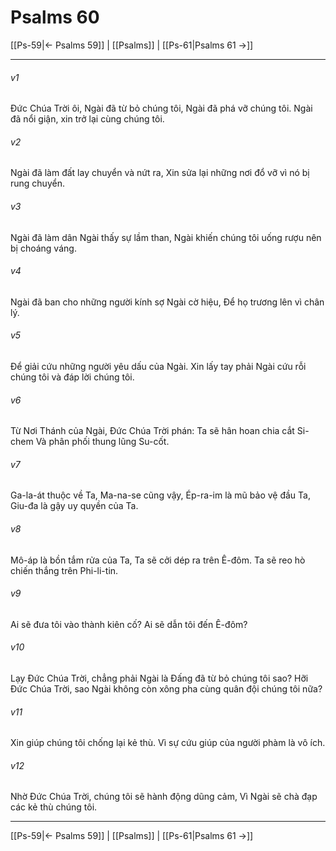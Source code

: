 # Psalms 60

[[Ps-59|← Psalms 59]] | [[Psalms]] | [[Ps-61|Psalms 61 →]]
***



###### v1 
Đức Chúa Trời ôi, Ngài đã từ bỏ chúng tôi, Ngài đã phá vỡ chúng tôi. Ngài đã nổi giận, xin trở lại cùng chúng tôi. 

###### v2 
Ngài đã làm đất lay chuyển và nứt ra, Xin sửa lại những nơi đổ vỡ vì nó bị rung chuyển. 

###### v3 
Ngài đã làm dân Ngài thấy sự lầm than, Ngài khiến chúng tôi uống rượu nên bị choáng váng. 

###### v4 
Ngài đã ban cho những người kính sợ Ngài cờ hiệu, Để họ trương lên vì chân lý. 

###### v5 
Để giải cứu những người yêu dấu của Ngài. Xin lấy tay phải Ngài cứu rỗi chúng tôi và đáp lời chúng tôi. 

###### v6 
Từ Nơi Thánh của Ngài, Đức Chúa Trời phán: Ta sẽ hân hoan chia cắt Si-chem Và phân phối thung lũng Su-cốt. 

###### v7 
Ga-la-át thuộc về Ta, Ma-na-se cũng vậy, Ép-ra-im là mũ bảo vệ đầu Ta, Giu-đa là gậy uy quyền của Ta. 

###### v8 
Mô-áp là bồn tắm rửa của Ta, Ta sẽ cởi dép ra trên Ê-đôm. Ta sẽ reo hò chiến thắng trên Phi-li-tin. 

###### v9 
Ai sẽ đưa tôi vào thành kiên cố? Ai sẽ dẫn tôi đến Ê-đôm? 

###### v10 
Lạy Đức Chúa Trời, chẳng phải Ngài là Đấng đã từ bỏ chúng tôi sao? Hỡi Đức Chúa Trời, sao Ngài không còn xông pha cùng quân đội chúng tôi nữa? 

###### v11 
Xin giúp chúng tôi chống lại kẻ thù. Vì sự cứu giúp của người phàm là vô ích. 

###### v12 
Nhờ Đức Chúa Trời, chúng tôi sẽ hành động dũng cảm, Vì Ngài sẽ chà đạp các kẻ thù chúng tôi.

***
[[Ps-59|← Psalms 59]] | [[Psalms]] | [[Ps-61|Psalms 61 →]]
